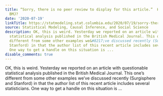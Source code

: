 ```yaml
---
title: “Sorry, there is no peer review to display for this article.”  Huh?  Whassup,
  BMJ?
date: '2020-07-19'
linkTitle: https://statmodeling.stat.columbia.edu/2020/07/19/sorry-there-is-no-peer-review-to-display-for-this-article-huh/
source: Statistical Modeling, Causal Inference, and Social Science
description: OK, this is weird. Yesterday we reported on an article with questionable
  statistical analysis published in the British Medical Journal. This one&#8217;s
  different from some other examples we&#8217;ve discussed recently (Surgisphere and
  Stanford) in that the author list of this recent article includes several statisticians.
  One way to get a handle on this situation is ...
disable_comments: true
---
```

OK, this is weird. Yesterday we reported on an article with questionable statistical analysis published in the British Medical Journal. This one&#8217;s different from some other examples we&#8217;ve discussed recently (Surgisphere and Stanford) in that the author list of this recent article includes several statisticians. One way to get a handle on this situation is ...